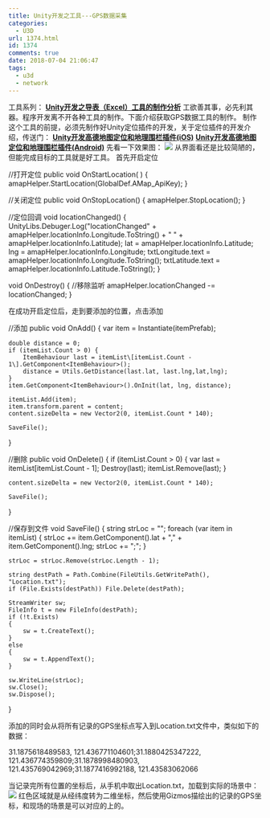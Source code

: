 ```yaml
---
title: Unity开发之工具---GPS数据采集
categories:
  - U3D
url: 1374.html
id: 1374
comments: true
date: 2018-07-04 21:06:47
tags:
  - u3d
  - network
---
```


工具系列： [**Unity开发之导表（Excel）工具的制作分析**](http://www.le-more.com/?p=1154) 工欲善其事，必先利其器。程序开发离不开各种工具的制作。下面介绍获取GPS数据工具的制作。 制作这个工具的前提，必须先制作好Unity定位插件的开发，关于定位插件的开发介绍，传送门： [**Unity开发高德地图定位和地理围栏插件(iOS)**](http://www.le-more.com/?p=1176) [**Unity开发高德地图定位和地理围栏插件(Android)**](http://www.le-more.com/?p=1171) 先看一下效果图： ![](http://www.le-more.com/wp-content/uploads/2018/07/tool_gps_0.png) 从界面看还是比较简陋的，但能完成目标的工具就是好工具。 首先开启定位

//打开定位
public void OnStartLocation( ) {
    amapHelper.StartLocation(GlobalDef.AMap_ApiKey);
}

//关闭定位
public void OnStopLocation() {
    amapHelper.StopLocation();
}

//定位回调
void locationChanged() {
    UnityLibs.Debuger.Log("locationChanged" + amapHelper.locationInfo.Longitude.ToString() + " " + amapHelper.locationInfo.Latitude);
    lat = amapHelper.locationInfo.Latitude;
    lng = amapHelper.locationInfo.Longitude;
    txtLongitude.text = amapHelper.locationInfo.Longitude.ToString();
    txtLatitude.text = amapHelper.locationInfo.Latitude.ToString();
}

void OnDestroy()
{
    //移除监听
    amapHelper.locationChanged -= locationChanged;
}

在成功开启定位后，走到要添加的位置，点击添加

//添加
public void OnAdd() {
    var item = Instantiate(itemPrefab);

    double distance = 0;
    if (itemList.Count > 0) {
        ItemBehaviour last = itemList\[itemList.Count - 1\].GetComponent<ItemBehaviour>();
        distance = Utils.GetDistance(last.lat, last.lng,lat,lng);
    }
    item.GetComponent<ItemBehaviour>().OnInit(lat, lng, distance);

    itemList.Add(item);
    item.transform.parent = content;
    content.sizeDelta = new Vector2(0, itemList.Count * 140);

    SaveFile();
}

//删除
public void OnDelete() {
    if (itemList.Count > 0)
    {
        var last = itemList\[itemList.Count - 1\];
        Destroy(last);
        itemList.Remove(last);
    }

    content.sizeDelta = new Vector2(0, itemList.Count * 140);

    SaveFile();
}

//保存到文件
void SaveFile()
{
    string strLoc = "";
    foreach (var item in itemList) {
        strLoc += item.GetComponent<ItemBehaviour>().lat + "," + item.GetComponent<ItemBehaviour>().lng;
        strLoc += ";";
    }

    strLoc = strLoc.Remove(strLoc.Length - 1);

    string destPath = Path.Combine(FileUtils.GetWritePath(), "Location.txt");
    if (File.Exists(destPath)) File.Delete(destPath);

    StreamWriter sw;
    FileInfo t = new FileInfo(destPath);
    if (!t.Exists)
    {
        sw = t.CreateText();
    }
    else
    {
        sw = t.AppendText();
    }

    sw.WriteLine(strLoc);
    sw.Close();
    sw.Dispose();
}

添加的同时会从将所有记录的GPS坐标点写入到Location.txt文件中，类似如下的数据：

31.1875618489583, 121.436771104601;31.1880425347222, 121.436774359809;31.1878998480903, 121.435769042969;31.1877416992188, 121.43583062066

当记录完所有位置的坐标后，从手机中取出Location.txt，加载到实际的场景中： ![](http://www.le-more.com/wp-content/uploads/2018/07/tool_gps_2.png) 红色区域就是从经纬度转为二维坐标，然后使用Gizmos描绘出的记录的GPS坐标，和现场的场景是可以对应的上的。